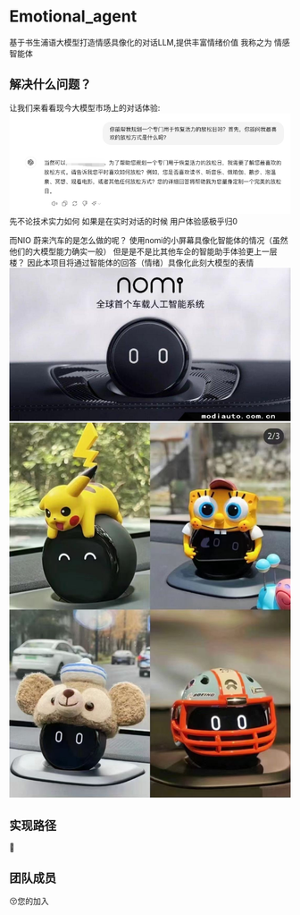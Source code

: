 # Emotional_agent
基于书生浦语大模型打造情感具像化的对话LLM,提供丰富情绪价值
我称之为 情感智能体
## 解决什么问题？
让我们来看看现今大模型市场上的对话体验:
<img src='./Assert/example.jpg'>
先不论技术实力如何 如果是在实时对话的时候 用户体验感极乎归0

而NIO 蔚来汽车的是怎么做的呢？
使用nomi的小屏幕具像化智能体的情况（虽然他们的大模型能力确实一般）
但是是不是比其他车企的智能助手体验更上一层楼？
因此本项目将通过智能体的回答（情绪）具像化此刻大模型的表情
<img src='/Assert/1.jpg'>
<img src='/Assert/2.JPG'>

## 实现路径
👷
## 团队成员
😚您的加入